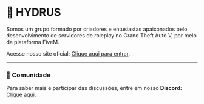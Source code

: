 
# 🐲 HYDRUS
Somos um grupo formado por criadores e entusiastas apaixonados pelo desenvolvimento de servidores de roleplay no Grand Theft Auto V, por meio da plataforma FiveM.

Acesse nosso site oficial: [Clique aqui para entrar](https://hydrus.site/).

-------

### 💬 Comunidade

Para saber mais e participar das discussões, entre em nosso **Discord:** [Clique aqui](https://discord.gg/WqN8hRF8dA).

